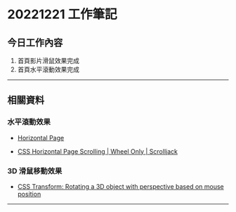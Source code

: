 # 20221221 工作筆記

## 今日工作內容

1. 首頁影片滑鼠效果完成
2. 首頁水平滾動效果完成

---

## 相關資料

### 水平滾動效果

- [Horizontal Page](https://codepen.io/Marcos_Feijo/pen/LMNGBG)

- [CSS Horizontal Page Scrolling | Wheel Only | Scrolljack](https://codepen.io/mlorberdev/pen/vYRLJgM?editors=1100)

### 3D 滑鼠移動效果

- [CSS Transform: Rotating a 3D object with perspective based on mouse position](https://armandocanals.com/posts/CSS-transform-rotating-a-3D-object-perspective-based-on-mouse-position.html)

---
